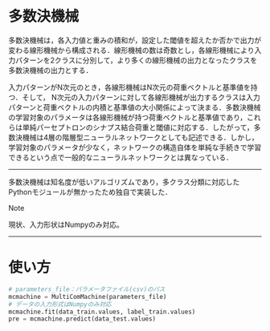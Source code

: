 # 多数決機械

多数決機械は，各入力値と重みの積和が，設定した閾値を超えたか否かで出力が変わる線形機械から構成される．線形機械の数は奇数とし，各線形機械により⼊⼒パターンを2クラスに分別して，より多くの線形機械の出⼒となったクラスを多数決機械の出⼒とする．

入力パターンがN次元のとき，各線形機械はN次元の荷重ベクトルと基準値を持つ．そして， N次元の入力パターンに対して各線形機械が出力するクラスは入力パターンと荷重ベクトルの内積と基準値の大小関係によって決まる．多数決機械の学習対象のパラメータは各線形機械が持つ荷重ベクトルと基準値であり，これらは単純パーセプトロンのシナプス結合荷重と閾値に対応する．したがって，多数決機械は4層の階層型ニューラルネットワークとしても記述できる．しかし，学習対象のパラメータが少なく，ネットワークの構造自体を単純な手続きで学習できるという点で一般的なニューラルネットワークとは異なっている．
***
多数決機械は知名度が低いアルゴリズムであり，多クラス分類に対応したPythonモジュールが無かったため独自で実装した．

>[!Note]
>現状、入力形状はNumpyのみ対応。
***
# 使い方
```python
# parameters_file：パラメータファイル(csv)のパス
mcmachine = MultiComMachine(parameters_file)
# データの入力形式はNumpyのみ対応
mcmachine.fit(data_train.values, label_train.values)
pre = mcmachine.predict(data_test.values)
```
